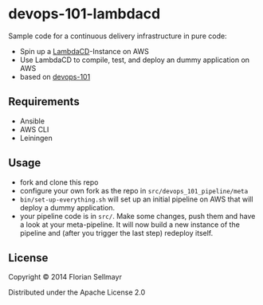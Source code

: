 # devops-101-lambdacd

Sample code for a continuous delivery infrastructure in pure code: 

* Spin up a [LambdaCD](https://github.com/flosell/lambdacd)-Instance on AWS
* Use LambdaCD to compile, test, and deploy an dummy application on AWS
* based on [devops-101](https://github.com/kgxsz/devops-101)

## Requirements

* Ansible
* AWS CLI
* Leiningen

## Usage

* fork and clone this repo
* configure your own fork as the repo in `src/devops_101_pipeline/meta`
* `bin/set-up-everything.sh` will set up an initial pipeline on AWS that will deploy a dummy application.
* your pipeline code is in `src/`. Make some changes, push them and have a look at your meta-pipeline. It will now build a new instance of the pipeline and (after you trigger the last step) redeploy itself.


## License

Copyright © 2014 Florian Sellmayr

Distributed under the Apache License 2.0

